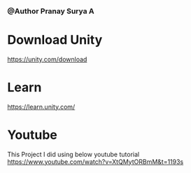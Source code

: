 ### @Author Pranay Surya A

# Download Unity
https://unity.com/download
# Learn
https://learn.unity.com/
# Youtube
This Project I did using below youtube tutorial
https://www.youtube.com/watch?v=XtQMytORBmM&t=1193s
